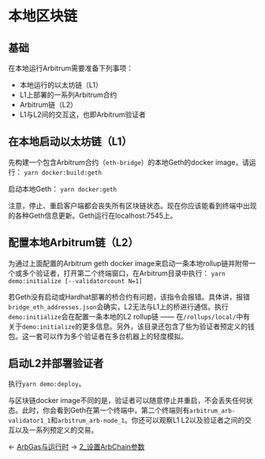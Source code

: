 # 本地区块链


## 基础
在本地运行Arbitrum需要准备下列事项：
* 本地运行的以太坊链（L1）
* L1上部署的一系列Arbitrum合约
* Arbitrum链（L2）
* L1与L2间的交互这，也即Arbitrum验证者

## 在本地启动以太坊链（L1）
先构建一个包含Arbitrum合约（`eth-bridge`）的本地Geth的docker image，请运行：
`yarn docker:build:geth`

启动本地Geth：
`yarn docker:geth`

注意，停止、重启客户端都会丧失所有区块链状态。现在你应该能看到终端中出现的各种Geth信息更新。Geth运行在localhost:7545上。

## 配置本地Arbitrum链（L2）
为通过上面配置的Arbitrum geth docker image来启动一条本地rollup链并附带一个或多个验证者，打开第二个终端窗口，在Arbitrum目录中执行：
`yarn demo:initialize [--validatorcount N=1]`

若Geth没有启动或Hardhat部署的桥合约有问题，该指令会报错。具体讲，报错`bridge_eth_addresses.json`会确实，L2无法与L1上的桥进行通信。执行`demo:initialize`会在配置一条本地的L2 rollup链 —— 在`/rollups/local/`中有关于`demo:initialize`的更多信息。另外，该目录还包含了些为验证者预定义的钱包。这一套可以作为多个验证者在多台机器上的轻度模拟。

## 启动L2并部署验证者
执行`yarn demo:deploy`。

与区块链docker image不同的是，验证者可以随意停止并重启，不会丢失任何状态。此时，你会看到Geth在第一个终端中，第二个终端则有`arbitrum_arb-validator1_1`和`arbitrum_arb-node_1`。你还可以观察L1 L2以及验证者之间的交互以及一系列预定义的交易。


← [ArbGas与运行时](../5_与以太坊相比的不同点/5_ArbGas与运行时.md)
→ [2_设置ArbChain参数](2_设置ArbChain参数.md)



